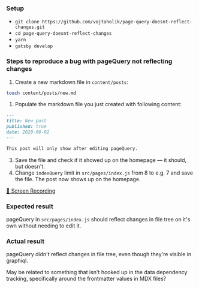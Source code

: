 ### Setup
* `git clone https://github.com/vojtaholik/page-query-doesnt-reflect-changes.git`
* `cd page-query-doesnt-reflect-changes`
* `yarn`
* `gatsby develop`

### Steps to reproduce a bug with pageQuery not reflecting changes

1. Create a new markdown file in `content/posts`:

```bash
touch content/posts/new.md
```

1. Populate the markdown file you just created with following content: 

```md
---
title: New post
published: true
date: 2020-06-02
---

This post will only show after editing pageQuery.
```

3. Save the file and check if it showed up on the homepage — it should, but doesn't.
4. Change `indexQuery` limit in `src/pages/index.js` from 8 to e.g. 7 and save the file. The post now shows up on the homepage.

[🎥 Screen Recording](https://share.getcloudapp.com/yAuY7od1)

### Expected result

pageQuery in `src/pages/index.js` should reflect changes in file tree on it's own without needing to edit it.

### Actual result

pageQuery didn't reflect changes in file tree, even though they're visible in graphiql. 

May be related to something that isn't hooked up in the data dependency tracking, specifically around the frontmatter values in MDX files?